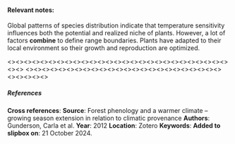 #### **Relevant notes**:
Global patterns of species distribution indicate that temperature sensitivity influences both the potential and realized niche of plants. However, a lot of factors **combine** to define range boundaries. Plants have adapted to their local environment so their growth and reproduction are optimized. 

<><><><><><><><><><><><><><><><><><><><><><><><><><><><><>
<><><><><><><><><><><><><><><><><><><><><><><><><><><><><>
##### References
**Cross references**:
**Source**: Forest phenology and a warmer climate – growing season extension in relation to climatic provenance
**Authors**: Gunderson, Carla et al. 
**Year**: 2012
**Location**: Zotero
**Keywords**: 
**Added to slipbox on**: 21 October 2024. 